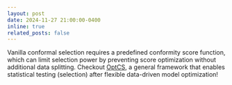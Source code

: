 ```yaml
---
layout: post
date: 2024-11-27 21:00:00-0400
inline: true
related_posts: false
---
```


Vanilla conformal selection requires a predefined conformity score function, which can limit selection power by preventing score optimization without additional data splitting.
Checkout [OptCS](https://arxiv.org/abs/2411.17983), a general framework that enables statistical testing (selection) after flexible data-driven model optimization!